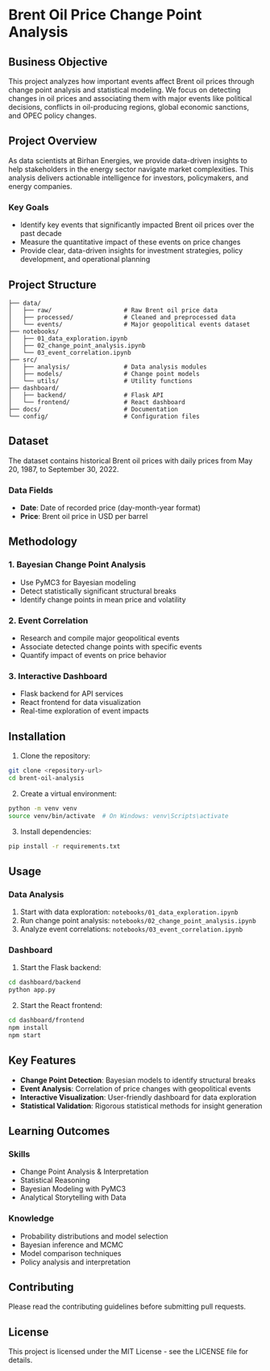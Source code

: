 # Brent Oil Price Change Point Analysis

## Business Objective

This project analyzes how important events affect Brent oil prices through change point analysis and statistical modeling. We focus on detecting changes in oil prices and associating them with major events like political decisions, conflicts in oil-producing regions, global economic sanctions, and OPEC policy changes.

## Project Overview

As data scientists at Birhan Energies, we provide data-driven insights to help stakeholders in the energy sector navigate market complexities. This analysis delivers actionable intelligence for investors, policymakers, and energy companies.

### Key Goals
- Identify key events that significantly impacted Brent oil prices over the past decade
- Measure the quantitative impact of these events on price changes
- Provide clear, data-driven insights for investment strategies, policy development, and operational planning

## Project Structure

```
├── data/
│   ├── raw/                    # Raw Brent oil price data
│   ├── processed/              # Cleaned and preprocessed data
│   └── events/                 # Major geopolitical events dataset
├── notebooks/
│   ├── 01_data_exploration.ipynb
│   ├── 02_change_point_analysis.ipynb
│   └── 03_event_correlation.ipynb
├── src/
│   ├── analysis/               # Data analysis modules
│   ├── models/                 # Change point models
│   └── utils/                  # Utility functions
├── dashboard/
│   ├── backend/                # Flask API
│   └── frontend/               # React dashboard
├── docs/                       # Documentation
└── config/                     # Configuration files
```

## Dataset

The dataset contains historical Brent oil prices with daily prices from May 20, 1987, to September 30, 2022.

### Data Fields
- **Date**: Date of recorded price (day-month-year format)
- **Price**: Brent oil price in USD per barrel

## Methodology

### 1. Bayesian Change Point Analysis
- Use PyMC3 for Bayesian modeling
- Detect statistically significant structural breaks
- Identify change points in mean price and volatility

### 2. Event Correlation
- Research and compile major geopolitical events
- Associate detected change points with specific events
- Quantify impact of events on price behavior

### 3. Interactive Dashboard
- Flask backend for API services
- React frontend for data visualization
- Real-time exploration of event impacts

## Installation

1. Clone the repository:
```bash
git clone <repository-url>
cd brent-oil-analysis
```

2. Create a virtual environment:
```bash
python -m venv venv
source venv/bin/activate  # On Windows: venv\Scripts\activate
```

3. Install dependencies:
```bash
pip install -r requirements.txt
```

## Usage

### Data Analysis
1. Start with data exploration: `notebooks/01_data_exploration.ipynb`
2. Run change point analysis: `notebooks/02_change_point_analysis.ipynb`
3. Analyze event correlations: `notebooks/03_event_correlation.ipynb`

### Dashboard
1. Start the Flask backend:
```bash
cd dashboard/backend
python app.py
```

2. Start the React frontend:
```bash
cd dashboard/frontend
npm install
npm start
```

## Key Features

- **Change Point Detection**: Bayesian models to identify structural breaks
- **Event Analysis**: Correlation of price changes with geopolitical events
- **Interactive Visualization**: User-friendly dashboard for data exploration
- **Statistical Validation**: Rigorous statistical methods for insight generation

## Learning Outcomes

### Skills
- Change Point Analysis & Interpretation
- Statistical Reasoning
- Bayesian Modeling with PyMC3
- Analytical Storytelling with Data

### Knowledge
- Probability distributions and model selection
- Bayesian inference and MCMC
- Model comparison techniques
- Policy analysis and interpretation

## Contributing

Please read the contributing guidelines before submitting pull requests.

## License

This project is licensed under the MIT License - see the LICENSE file for details.